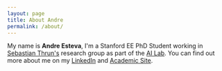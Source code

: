 ```yaml
---
layout: page
title: About Andre
permalink: /about/
---
```


My name is <strong>Andre Esteva</strong>, I'm a Stanford EE PhD Student working in
<a href="robots.stanford.edu" target="_blank"> Sebastian Thrun's</a>
research group as part of the 
<a href="ai.stanford.edu" target="_blank">AI Lab</a>. 
You can find out more about me on my 
<a href="https://www.linkedin.com/in/andre-esteva-ab6b2438" target="_blank">LinkedIn</a>
and 
<a href="www.stanford.edu/~esteva" target="_blank">Academic Site</a>.
